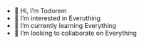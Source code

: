 - 👋 Hi, I’m Todorem
- 👀 I’m interested in Everuthing
- 🌱 I’m currently learning Everything
- 💞️ I’m looking to collaborate on Everything

<!---
Omnirem/Omnirem is a ✨ special ✨ repository because its `README.md` (this file) appears on your GitHub profile.
You can click the Preview link to take a look at your changes.
--->
